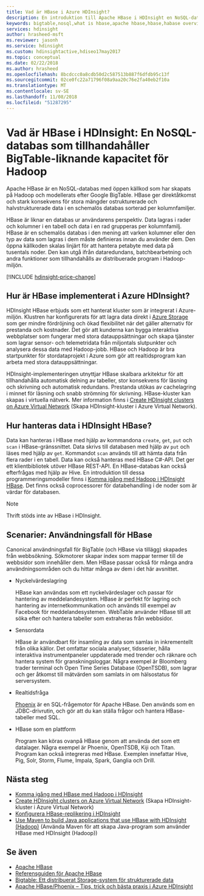 ```yaml
---
title: Vad är HBase i Azure HDInsight?
description: En introduktion till Apache HBase i HDInsight en NoSQL-databas som bygger på Hadoop. Läs mer om användningsfall och jämför HBase med andra Hadoop-kluster.
keywords: bigtable,nosql,what is hbase,apache hbase,hbase,habase overview,
services: hdinsight
author: hrasheed-msft
ms.reviewer: jasonh
ms.service: hdinsight
ms.custom: hdinsightactive,hdiseo17may2017
ms.topic: conceptual
ms.date: 02/22/2018
ms.author: hrasheed
ms.openlocfilehash: 8bcdccc0a8cdb50d2c587513b887f6dfdb95c13f
ms.sourcegitcommit: 02ce0fc22a71796f08a9aa20c76e2fa40eb2f10a
ms.translationtype: MT
ms.contentlocale: sv-SE
ms.lasthandoff: 11/08/2018
ms.locfileid: "51287295"
---
```

# <a name="what-is-hbase-in-hdinsight-a-nosql-database-that-provides-bigtable-like-capabilities-for-hadoop"></a>Vad är HBase i HDInsight: En NoSQL-databas som tillhandahåller BigTable-liknande kapacitet för Hadoop
Apache HBase är en NoSQL-databas med öppen källkod som har skapats på Hadoop och modellerats efter Google BigTable. HBase ger direktåtkomst och stark konsekvens för stora mängder ostrukturerade och halvstrukturerade data i en schemalös databas sorterad per kolumnfamiljer.

HBase är liknar en databas ur användarens perspektiv. Data lagras i rader och kolumner i en tabell och data i en rad grupperas per kolumnfamilj. HBase är en schemalös databas i den mening att varken kolumner eller den typ av data som lagras i dem måste definieras innan du använder dem. Den öppna källkoden skalas linjärt för att hantera petabyte med data på tusentals noder. Den kan utgå ifrån dataredundans, batchbearbetning och andra funktioner som tillhandahålls av distribuerade program i Hadoop-miljön.

[!INCLUDE [hdinsight-price-change](../../../includes/hdinsight-enhancements.md)]

## <a name="how-is-hbase-implemented-in-azure-hdinsight"></a>Hur är HBase implementerat i Azure HDInsight?

HDInsight HBase erbjuds som ett hanterat kluster som är integrerat i Azure-miljön. Klustren har konfigurerats för att lagra data direkt i [Azure Storage](./../hdinsight-hadoop-use-blob-storage.md) som ger mindre fördröjning och ökad flexibilitet när det gäller alternativ för prestanda och kostnader. Det gör att kunderna kan bygga interaktiva webbplatser som fungerar med stora datauppsättningar och skapa tjänster som lagrar sensor- och telemetridata från miljontals slutpunkter och analysera dessa data med Hadoop-jobb. HBase och Hadoop är bra startpunkter för stordataprojekt i Azure som gör att realtidsprogram kan arbeta med stora datauppsättningar.

HDInsight-implementeringen utnyttjar HBase skalbara arkitektur för att tillhandahålla automatisk delning av tabeller, stor konsekvens för läsning och skrivning och automatisk redundans. Prestanda utökas av cachelagring i minnet för läsning och snabb strömning för skrivning. HBase-kluster kan skapas i virtuella nätverk. Mer information finns i [Create HDInsight clusters on Azure Virtual Network](./apache-hbase-provision-vnet.md) (Skapa HDInsight-kluster i Azure Virtual Network).

## <a name="how-is-data-managed-in-hdinsight-hbase"></a>Hur hanteras data i HDInsight HBase?
Data kan hanteras i HBase med hjälp av kommandona `create`, `get`, `put` och `scan` i HBase-gränssnittet. Data skrivs till databasen med hjälp av `put` och läses med hjälp av `get`. Kommandot `scan` används till att hämta data från flera rader i en tabell. Data kan också hanteras med HBase C#-API. Det ger ett klientbibliotek utöver HBase REST-API. En HBase-databas kan också efterfrågas med hjälp av Hive. En introduktion till dessa programmeringsmodeller finns i [Komma igång med Hadoop i HDInsight HBase](./apache-hbase-tutorial-get-started-linux.md). Det finns också coprocessorer för databehandling i de noder som är värdar för databasen.

> [!NOTE]
> Thrift stöds inte av HBase i HDInsight.
>

## <a name="scenarios-use-cases-for-hbase"></a>Scenarier: Användningsfall för HBase
Canonical användningsfall för BigTable (och HBase via tillägg) skapades från webbsökning. Sökmotorer skapar index som mappar termer till de webbsidor som innehåller dem. Men HBase passar också för många andra användningsområden och du hittar många av dem i det här avsnittet.

* Nyckelvärdeslagring
  
    HBase kan användas som ett nyckelvärdeslager och passar för hantering av meddelandesystem. HBase är perfekt för lagring och hantering av internetkommunikation och används till exempel av Facebook för meddelandesystemen. WebTable använder HBase till att söka efter och hantera tabeller som extraheras från webbsidor.
* Sensordata
  
    HBase är användbart för insamling av data som samlas in inkrementellt från olika källor. Det omfattar sociala analyser, tidsserier, hålla interaktiva instrumentpaneler uppdaterade med trender och räknare och hantera system för granskningsloggar. Några exempel är Bloomberg trader terminal och Open Time Series Database (OpenTSDB), som lagrar och ger åtkomst till mätvärden som samlats in om hälsostatus för serversystem.
* Realtidsfråga
  
    [Phoenix](http://phoenix.apache.org/) är en SQL-frågemotor för Apache HBase. Den används som en JDBC-drivrutin, och gör att du kan ställa frågor och hantera HBase-tabeller med SQL.
* HBase som en plattform
  
    Program kan köras ovanpå HBase genom att använda det som ett datalager. Några exempel är Phoenix, OpenTSDB, Kiji och Titan. Program kan också integreras med HBase. Exemplen innefattar Hive, Pig, Solr, Storm, Flume, Impala, Spark, Ganglia och Drill.

## <a name="next-steps"></a>Nästa steg
* [Komma igång med HBase med Hadoop i HDInsight](./apache-hbase-tutorial-get-started-linux.md)
* [Create HDInsight clusters on Azure Virtual Network](./apache-hbase-provision-vnet.md) (Skapa HDInsight-kluster i Azure Virtual Network)
* [Konfigurera HBase-replikering i HDInsight](apache-hbase-replication.md)
* [Use Maven to build Java applications that use HBase with HDInsight (Hadoop)](./apache-hbase-build-java-maven-linux.md) (Använda Maven för att skapa Java-program som använder HBase med HDInsight (Hadoop))

## <a name="see-also"></a>Se även
* [Apache HBase](https://hbase.apache.org/)
* [Referensguiden för Apache HBase](https://hbase.apache.org/book.html)
* [Bigtable: Ett distribuerat Storage-system för strukturerade data](http://research.google.com/archive/bigtable.html)
* [Apache HBase/Phoenix – Tips, trick och bästa praxis i Azure HDInsight](https://blogs.msdn.microsoft.com/ashish/2016/08/28/hdinsight-hbase-faq/)




